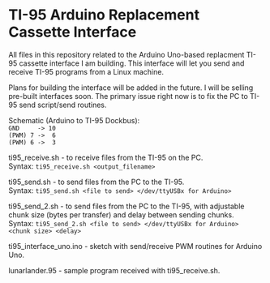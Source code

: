 # TI-95 Arduino Replacement Cassette Interface

All files in this repository related to the Arduino Uno-based replacment TI-95 cassette interface I am building. This interface will let you send and receive TI-95 programs from a Linux machine.

Plans for building the interface will be added in the future. I will be selling pre-built interfaces soon. The primary issue right now is to fix the PC to TI-95 send script/send routines.

Schematic (Arduino to TI-95 Dockbus):  
`GND     -> 10`  
`(PWM) 7 ->  6`  
`(PWM) 6 ->  3`  

ti95_receive.sh - to receive files from the TI-95 on the PC.  
Syntax: `ti95_receive.sh <output_filename>` 

ti95_send.sh - to send files from the PC to the TI-95.  
Syntax: `ti95_send.sh <file to send> </dev/ttyUSBx for Arduino>` 

ti95_send_2.sh - to send files from the PC to the TI-95, with adjustable chunk size (bytes per transfer) and delay between sending chunks.  
Syntax: `ti95_send_2.sh <file to send> </dev/ttyUSBx for Arduino> <chunk size> <delay>`   
  
ti95_interface_uno.ino - sketch with send/receive PWM routines for Arduino Uno. 
  
lunarlander.95 - sample program received with ti95_receive.sh.  
